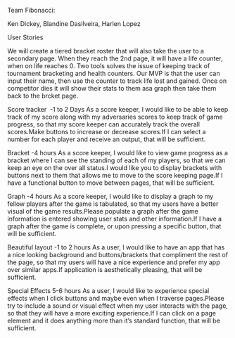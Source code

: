 Team Fibonacci:

Ken Dickey, Blandine Dasilveira, Harlen Lopez

User Stories

We will create a tiered bracket roster that will also take the user to a secondary page. When they reach the 2nd page, it will have a life counter, when on life reaches 0. Two tools solves the issue of keeping track of tournament bracketing and health counters. Our MVP is that the user can input their name, then use the counter to track life lost and gained. Once on competitor dies it will show their stats to them asa graph then take them back to the brcket page.

Score tracker  -1 to 2 Days
As a score keeper, I would like to be able to keep track of my score along with my adversaries scores to keep track of game progress, so that my score keeper can accurately track the overall scores.Make buttons to increase or decrease scores.If I can select a number for each player and receive an output, that will be sufficient.

Bracket -4 hours
As a score keeper, I would like to view game progress as a bracket where I can see the standing of each of my players, so that we can keep an eye on the over all status.I would like you to display brackets with buttons next to them that allows me to move to the score keeping page.If I have a functional button to move between pages, that will be sufficient.

Graph -4 hours
As a score keeper, I would like to display a graph to my fellow players after the game is tabulated, so that my users have a better visual of the game results.Please populate a graph after the game information is entered showing user stats and other information.If I have a graph after the game is complete, or upon pressing a specific button, that will be sufficient.

Beautiful layout -1 to 2 hours
As a user, I would like to have an app that has a nice looking background and buttons/brackets that compliment the rest of the page, so that my users will have a nice experience and prefer my app over similar apps.If application is aesthetically pleasing, that will be sufficient.

Special Effects 5-6 hours
As a user, I would like to experience special effects when I click buttons and maybe even when I traverse pages.Please try to include a sound or visual effect when my user interacts with the page, so that they will have a more exciting experience.If I can click on a page element and it does anything more than it’s standard function, that will be sufficient.
